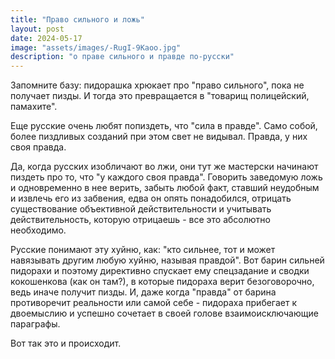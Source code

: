 ```yaml
---
title: "Право сильного и ложь"
layout: post
date: 2024-05-17
image: "assets/images/-RugI-9Kaoo.jpg"
description: "о праве сильного и правде по-русски"
---
```


<p>Запомните базу: пидорашка хрюкает про "право сильного", пока не получает пизды. И тогда это превращается в "товарищ полицейский, памахите".</p>

<p>Еще русские очень любят попиздеть, что "сила в правде". Само собой, более пиздливых созданий при этом свет не видывал. Правда, у них своя правда.</p>

<p>Да, когда русских изобличают во лжи, они тут же мастерски начинают пиздеть про то, что "у каждого своя правда". Говорить заведомую ложь и одновременно в нее верить, забыть любой факт, ставший неудобным и извлечь его из забвения, едва он опять понадобился, отрицать существование объективной действительности и учитывать действительность, которую отрицаешь - все это абсолютно необходимо.</p>

<p>Русские понимают эту хуйню, как: "кто сильнее, тот и может навязывать другим любую хуйню, называя правдой". Вот барин сильней пидорахи и поэтому директивно спускает ему спецзадание и сводки кокошенкова (как он там?), в которые пидораха верит безоговорочно, ведь иначе получит пизды. И, даже когда "правда" от барина противоречит реальности или самой себе - пидораха прибегает к двоемыслию и успешно сочетает в своей голове взаимоисключающие параграфы.</p>

<p>Вот так это и происходит.</p>